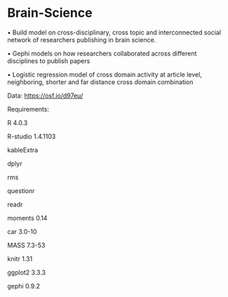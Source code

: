 # Brain-Science
• Build model on cross-disciplinary, cross topic and interconnected social network of researchers publishing in brain science.

• Gephi models on how researchers collaborated across different disciplines to publish papers

• Logistic regression model of cross domain activity at article level, neighboring, shorter and far distance cross domain combination

Data: https://osf.io/d97eu/

Requirements:

R 4.0.3

R-studio 1.4.1103

kableExtra

dplyr

rms

questionr

readr

moments 0.14

car 3.0-10

MASS 7.3-53

knitr 1.31

ggplot2 3.3.3

gephi 0.9.2
